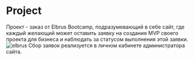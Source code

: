 # Project
Проект - заказ от Elbrus Bootcamp, подразумевающий в себе сайт, где каждый желающий может оставить заявку на cоздание MVP своего проекта для бизнеса и наблюдать за статусом выполнения этой заявки.
![elbrus](https://user-images.githubusercontent.com/77483722/134642686-ef15aa2e-9709-4de1-acc5-2166d832bce8.gif)
Сбор заявок реализуется в личном кабинете администратора сайта.
